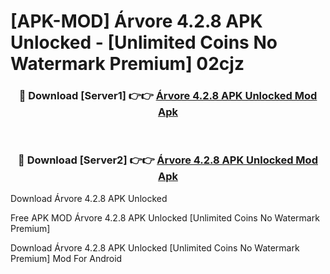# [APK-MOD] Árvore 4.2.8 APK Unlocked - [Unlimited Coins No Watermark Premium] 02cjz



<div align="center">
<h3>🔴 Download [Server1] 👉👉 <a href="https://momento.my/?title=Árvore_4.2.8_APK_Unlocked">Árvore 4.2.8 APK Unlocked Mod Apk</a></h3><br>

<h3>🔴 Download [Server2] 👉👉 <a href="https://momento.my/?title=Árvore_4.2.8_APK_Unlocked">Árvore 4.2.8 APK Unlocked Mod Apk</a></h3>
</div>



Download Árvore 4.2.8 APK Unlocked 

Free APK MOD Árvore 4.2.8 APK Unlocked [Unlimited Coins No Watermark Premium]

Download Árvore 4.2.8 APK Unlocked [Unlimited Coins No Watermark Premium] Mod For Android
